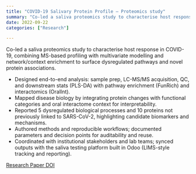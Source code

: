 ```yaml
---
title: "COVID-19 Salivary Protein Profile — Proteomics study"
summary: "Co-led a saliva proteomics study to characterise host response in COVID-19, combining MS-based profiling with multivariate modelling and network/context enrichment to surface dysregulated pathways and novel protein associations."
date: 2022-09-22
categories: ["Research"]

---
```


Co-led a saliva proteomics study to characterise host response in COVID-19, combining MS-based profiling with multivariate modelling and network/context enrichment to surface dysregulated pathways and novel protein associations.

- Designed end-to-end analysis: sample prep, LC-MS/MS acquisition, QC, and downstream stats (PLS-DA) with pathway enrichment (FunRich) and interactomics (OralInt).
- Mapped disease biology by integrating protein changes with functional categories and oral interactome context for interpretability.
- Reported 5 dysregulated biological processes and 10 proteins not previously linked to SARS-CoV-2, highlighting candidate biomarkers and mechanisms.
- Authored methods and reproducible workflows; documented parameters and decision points for auditability and reuse.
- Coordinated with institutional stakeholders and lab teams; synced outputs with the saliva testing platform built in Odoo (LIMS-style tracking and reporting).

[Research Paper DOI](https://doi.org/10.3390/jcm11195571)
